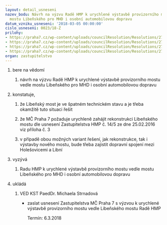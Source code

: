 ```yaml
---
layout: detail_usneseni
nazev_bodu: Návrh na výzvu Radě HMP k urychlené výstavbě provizorního mostu vedle
  mostu Libeňského pro MHD i osobní automobilovou dopravu
datum_vzniku_usneseni: '2018-03-05 00:00:00'
cislo_usneseni: 0023/18-Z
prilohy:
- https://praha7.cz/wp-content/uploads/councilResolution/Resolutions/27367/export/duvodovazprava_libenskymost~331232.docx
- https://praha7.cz/wp-content/uploads/councilResolution/Resolutions/27367/export/SouhrnnazpravaKloknerovaustavuCVUTostavuLibenskehomostu~331231.pdf
- https://praha7.cz/wp-content/uploads/councilResolution/Resolutions/27367/export/Usneseni_Zastupitelstva_HMP__PDF_eBookUsneseni_145~331230.pdf
- https://praha7.cz/wp-content/uploads/councilResolution/Resolutions/27367/export/export~332583.pdf
organ: zastupitelstvo
---
```

<OL class=urzList_view id=urzList>
<LI class=urzClass1><SPAN name="1">bere na vědomí</SPAN> 
<OL class="urzOlClass decimal ">
<LI class=urzClass2 style="TEXT-ALIGN: left"><SPAN>
<P>návrh na výzvu&nbsp;Radě HMP k urychlené výstavbě provizorního mostu vedle mostu Libeňského pro&nbsp;MHD i osobní automobilovou dopravu</P></SPAN></LI></OL></LI>
<LI class=urzClass1><SPAN name="50">konstatuje,</SPAN> 
<OL class="urzOlClass decimal ">
<LI class=urzClass2 style="TEXT-ALIGN: left"><SPAN>
<P>že Libeňský most je ve špatném technickém stavu a je třeba okamžitě tuto situaci řešit</P></SPAN></LI>
<LI class=urzClass2 style="TEXT-ALIGN: left"><SPAN>
<P>že MČ Praha 7 požaduje urychleně zahájit rekonstrukci Libeňského mostu dle usnesení Zastupitelstva HMP č. 14/5 ze dne 25.02.2016 viz příloha č. 3</P></SPAN></LI>
<LI class=urzClass2 style="TEXT-ALIGN: left"><SPAN>
<P>v případě obou možných variant řešení, jak rekonstrukce, tak i výstavby nového mostu, bude třeba zajistit dopravní spojení mezi Holešovicemi a Libní</P></SPAN></LI></OL></LI>
<LI class=urzClass1><SPAN name="39">vyzývá</SPAN> 
<OL class="urzOlClass decimal ">
<LI class=urzClass2 style="TEXT-ALIGN: left"><SPAN>
<P>Radu&nbsp;HMP k&nbsp;urychlené výstavbě provizorního mostu vedle mostu Libeňského pro&nbsp;MHD i osobní automobilovou dopravu</P></SPAN></LI></OL></LI>
<LI class=urzClass1 id=urzUkoly><SPAN name="1">ukládá</SPAN>
<OL class=urzOlClass>
<LI class=urzClass2><SPAN>
<P>VED KST PaedDr. Michaela Strnadová</P></SPAN>
<UL class=urzUlClass>
<LI class=urzClass3><SPAN>
<P>zaslat usnesení Zastupitelstva MČ Praha 7 s výzvou k urychlené výstavbě provizorního mostu vedle Libeňského mostu Radě HMP</P></SPAN><SPAN class=urzUkolTermin>Termín:&nbsp;6.3.2018</SPAN></LI></UL></LI></OL></LI></OL>